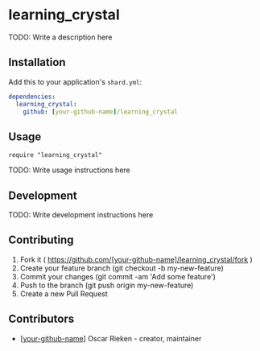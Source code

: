 # learning_crystal

TODO: Write a description here

## Installation


Add this to your application's `shard.yml`:

```yaml
dependencies:
  learning_crystal:
    github: [your-github-name]/learning_crystal
```


## Usage


```crystal
require "learning_crystal"
```


TODO: Write usage instructions here

## Development

TODO: Write development instructions here

## Contributing

1. Fork it ( https://github.com/[your-github-name]/learning_crystal/fork )
2. Create your feature branch (git checkout -b my-new-feature)
3. Commit your changes (git commit -am 'Add some feature')
4. Push to the branch (git push origin my-new-feature)
5. Create a new Pull Request

## Contributors

- [[your-github-name]](https://github.com/[your-github-name]) Oscar Rieken - creator, maintainer
